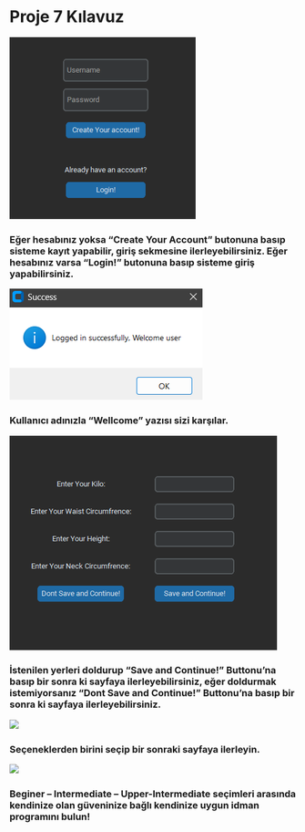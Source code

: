 # Proje 7 Kılavuz
![](https://github.com/ilkanaydogan/p7/blob/main/p7images/register_login_page.png)
### Eğer hesabınız yoksa “Create Your Account” butonuna basıp sisteme kayıt yapabilir, giriş sekmesine ilerleyebilirsiniz. Eğer hesabınız varsa “Login!” butonuna basıp sisteme giriş yapabilirsiniz.
![](https://github.com/ilkanaydogan/p6/blob/main/p6image/messagebox6.png)
### Kullanıcı adınızla “Wellcome” yazısı sizi karşılar.
![](https://github.com/ilkanaydogan/p7/blob/main/p7images/sportentry7.png)
### İstenilen yerleri doldurup “Save and Continue!” Buttonu’na basıp bir sonra ki sayfaya ilerleyebilirsiniz, eğer doldurmak istemiyorsanız “Dont Save and Continue!” Buttonu’na basıp bir sonra ki sayfaya ilerleyebilirsiniz.
![](https://github.com/ilkanaydogan/p7/blob/main/p7images/se%C3%A7im7.png)
### Seçeneklerden birini seçip bir sonraki sayfaya ilerleyin.
![](https://github.com/ilkanaydogan/p7/blob/main/p7images/sonu%C3%A77.png)
### Beginer – Intermediate – Upper-Intermediate seçimleri arasında kendinize olan güveninize bağlı kendinize uygun idman programını bulun!
